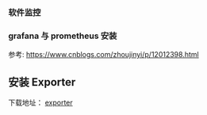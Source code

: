 ### 软件监控

###  grafana 与 prometheus 安装

 参考: https://www.cnblogs.com/zhoujinyi/p/12012398.html


## 安装 Exporter

下载地址： [ exporter](https://prometheus.io/download/)

